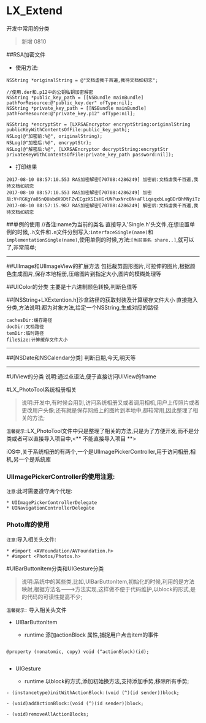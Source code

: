 # LX_Extend
开发中常用的分类


> 新增 0810 

##RSA加密文件

* 使用方法:

```
NSString *originalString = @"文档虐我千百遍,我待文档如初恋";

//使用.der和.p12中的公钥私钥加密解密
NSString *public_key_path = [[NSBundle mainBundle] pathForResource:@"public_key.der" ofType:nil];
NSString *private_key_path = [[NSBundle mainBundle] pathForResource:@"private_key.p12" ofType:nil];

NSString *encryptStr = [LXRSAEncryptor encryptString:originalString publicKeyWithContentsOfFile:public_key_path];
NSLog(@"加密前:%@", originalString);
NSLog(@"加密后:%@", encryptStr);
NSLog(@"解密后:%@", [LXRSAEncryptor decryptString:encryptStr privateKeyWithContentsOfFile:private_key_path password:nil]);

```

* 打印结果

```
2017-08-10 08:57:10.553 RAS加密解密[70708:4286249] 加密前:文档虐我千百遍,我待文档如初恋
2017-08-10 08:57:10.553 RAS加密解密[70708:4286249] 加密后:V+RGKgYa05nQUabdX9DtFZvECgzXSIsHGrUNPuxNrc8N+aFliqaqxbLugBDrBhMNyiTzoeFO39dgvnQJFlpcWGXQNaKlMmP8z/LJ/MUUtZGT/686ks/Vl5AonA9nXAmGaZeMniYRMlMWZB1EnxM9fMUbz+wByrjAT89ok0ydFcU=
2017-08-10 08:57:15.987 RAS加密解密[70708:4286249] 解密后:文档虐我千百遍,我待文档如初恋

```



##单例的使用
//备注:name为当前的类名
直接导入'Single.h'头文件,在想设置单例的时候,`.h`文件和`.m`文件分别写入:`interfaceSingle(name)`和`implementationSingle(name)`,使用单例的时候,方法:`[当前类名 share..]`,就可以了,非常简单;
***

##UIImage和UIImageView的扩展方法
包括裁剪圆形图片,可拉伸的图片,根据颜色生成图片,保存本地相册,压缩图片到指定大小,图片的模糊处理等

##UIColor的分类
主要是十六进制颜色转换,判断色值等

##[NSString+LXExtention.h]沙盒路径的获取封装及计算缓存文件大小
直接拖入分类,方法说明:都为对象方法,给定一个NSString,生成对应的路径

```
cachesDir:缓存路径
docDir:文档路径
temDir:临时路径
fileSize:计算缓存文件大小
```

***

##[NSDate和NSCalendar分类]
判断日期,今天,明天等

***

#UIView的分类
说明:通过点语法,便于直接访问UIView的frame

#LX_PhotoTool系统相册相关

> 说明:开发中,有时候会用到,访问系统相册又或者调用相机,用户上传照片或者更改用户头像;还有就是保存网络上的图片到本地中,都较常用,因此整理了相关的方法;

`温馨提示:`LX_PhotoTool文件中只是整理了相关的方法,只是为了方便开发,而不是分类或者可以直接导入项目中,<** 不能直接导入项目 **>

iOS中,关于系统相册的有两个,一个是UIImagePickerController,用于访问相册,相机,另一个是<Photos>系统库
  
### UIImagePickerController的使用注意:

`注意`:此时需要遵守两个代理:

	* UIImagePickerControllerDelegate
	* UINavigationControllerDelegate

### Photo库的使用

`注意`:导入相关头文件:
 
	* #import <AVFoundation/AVFoundation.h>
  	* #import <Photos/Photos.h>

#UIBarButtonItem分类和UIGesture分类

> 说明:系统中的某些类,比如,UIBarButtonItem,初始化的时候,利用的是方法映射,根据方法名--->方法实现,这样做不便于代码维护,以block的形式,是的代码的可读性提高不少;

`温馨提示:` 导入相关头文件

* UIBarButtonItem

    * runtime 添加actionBlock 属性,捕捉用户点击item的事件

```

@property (nonatomic, copy) void (^actionBlock)(id);


```


* UIGesture 

    * runtime 以block的方式,添加初始换方法,支持添加手势,移除所有手势;

```
- (instancetype)initWithActionBlock:(void (^)(id sender))block;

- (void)addActionBlock:(void (^)(id sender))block;

- (void)removeAllActionBlocks;

```

